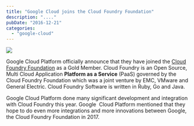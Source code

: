 ```yaml
---
title: "Google Cloud joins the Cloud Foundry Foundation"
description: "...."
pubDate: "2016-12-21"
categories: 
  - "google-cloud"
---
```


[![](/images/Google-joins-the-Cloud-Foundry-Foundation.jpg)](https://4.bp.blogspot.com/-i-IV5eyGaRc/WFqxxnvyn5I/AAAAAAAADjk/xkOrE5TrEsoHQmOz-8oD7ZN1lr5MIBEJQCLcB/s1600/Google-joins-the-Cloud-Foundry-Foundation.jpg)

  

Google Cloud Platform officially announce that they have joined the [Cloud Foundry Foundation](http://cloudfoundry.org/) as a Gold Member. Cloud Foundry is an Open Source, Multi Cloud Application **Platform as a Service** (PaaS) governed by the Cloud Foundry Foundation which was a joint venture by EMC, VMware and General Electric. Cloud Foundry Software is written in Ruby, Go and Java.

  

Google Cloud Platform done many significant development and integration with Cloud Foundry this year. Google  Cloud Platform mentioned that they hope to do even more integrations and more innovations between Google, the Cloud Foundry Foundation in 2017.
